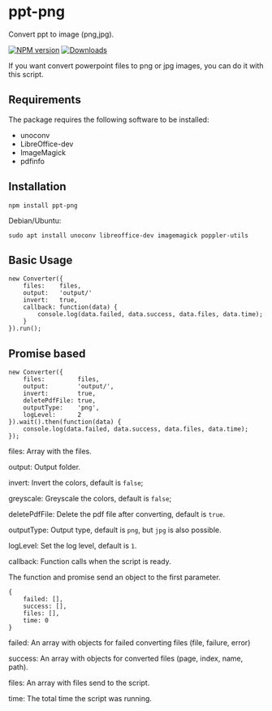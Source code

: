 # ppt-png
Convert ppt to image (png,jpg).

[![NPM version][npm-image]][npm-url] [![Downloads][downloads-image]][npm-stats]

If you want convert powerpoint files to png or jpg images, you can do it with this script.

## Requirements

The package requires the following software to be installed:

* unoconv
* LibreOffice-dev
* ImageMagick
* pdfinfo

## Installation

    npm install ppt-png

Debian/Ubuntu:

    sudo apt install unoconv libreoffice-dev imagemagick poppler-utils


## Basic Usage

```
new Converter({
    files:    files,
    output:   'output/'
    invert:   true,
    callback: function(data) {
        console.log(data.failed, data.success, data.files, data.time);
    }
}).run();
```

## Promise based

```
new Converter({
    files:         files,
    output:        'output/',
    invert:        true,
    deletePdfFile: true,
    outputType:    'png',
    logLevel:      2
}).wait().then(function(data) {
    console.log(data.failed, data.success, data.files, data.time);
});
```


files: Array with the files.

output: Output folder.

invert: Invert the colors, default is `false`;

greyscale: Greyscale the colors, default is `false`;

deletePdfFile: Delete the pdf file after converting, default is `true`.

outputType: Output type, default is `png`, but `jpg` is also possible.

logLevel: Set the log level, default is `1`.

callback: Function calls when the script is ready.

The function and promise send an object to the first parameter.

```
{
    failed: [],
    success: [],
    files: [],
    time: 0
}
```

failed: An array with objects for failed converting files (file, failure, error)

success: An array with objects for converted files (page, index, name, path).

files: An array with files send to the script.

time: The total time the script was running.


[downloads-image]: https://img.shields.io/npm/dm/ppt-png.svg
[npm-url]: https://www.npmjs.com/package/ppt-png
[npm-image]: https://img.shields.io/npm/v/ppt-png.svg
[npm-stats]: https://npm-stat.com/charts.html?package=ppt-png
